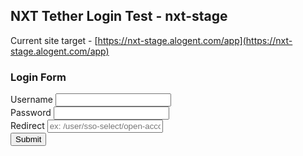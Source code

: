 ## NXT Tether Login Test - nxt-stage

Current site target - [https://nxt-stage.alogent.com/app](https://nxt-stage.alogent.com/app)

### Login Form

<form action="https://nxt-stage.alogent.com/app/api/Authentication/TetheredLogin" method="POST">
  <label for="username">Username</label>
  <input type="text" name="username" />
  <br/>
  <label for="password">Password</label>
  <input type="password" name="password" />
  <br/>
  <label for="password">Redirect</label>
  <input type="text" name="redirectParam" placeholder="ex: /user/sso-select/open-account" />
  <br/>
  <input type="submit" name="Submit" />
</form>
